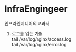 # InfraEngingeer
인프라엔지니어의 교과서

1. 로그를 읽는 기술 <br>
  tail /var/log/nginx/access.log <br>
  tail /var/log/nginx/error.log <br>
